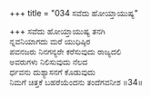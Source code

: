 +++
title = "034 ಸವೆದು ಹೋಯ್ತಾಯುಷ್ಯ"

+++
ಸವೆದು ಹೋಯ್ತಾಯುಷ್ಯ ತನಗಿ  
ನ್ನವನಿಯಾಗದು ಮರೆ ಯುಧಿಷ್ಠಿರ  
ಪವನಜರು ನಿನಗನ್ಯರೇ ಕರೆಸುವುದು ರಾಜ್ಯದಲಿ   
ಅವರುಗಳು ನಿಲಿಸುವುದು ನೆಲದ  
ರ್ಧವನು ದುಶ್ಯಾಸನಗೆ ಕೊಡುವುದು   
ನಿಮಗೆ ಚಿತ್ತಕೆ ಬಹರೆಯೆಂದನು ತಂದೆಗವನೀಶ      ॥34॥